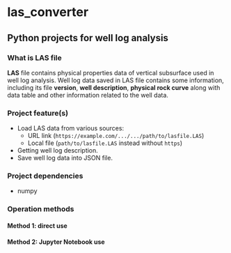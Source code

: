 # las_converter
## Python projects for well log analysis

### What is LAS file
**LAS** file contains physical properties data of vertical subsurface
used in well log analysis. Well log data saved in LAS file contains
some information, including its file **version**, **well description**,
**physical rock curve** along with data table and other information related
to the well data.

### Project feature(s)
- Load LAS data from various sources:
    - URL link (`https://example.com/.../.../path/to/lasfile.LAS`)
    - Local file (`path/to/lasfile.LAS` instead without `https`)
- Getting well log description.
- Save well log data into JSON file.

### Project dependencies
- numpy

### Operation methods
#### Method 1: direct use
#### Method 2: Jupyter Notebook use
